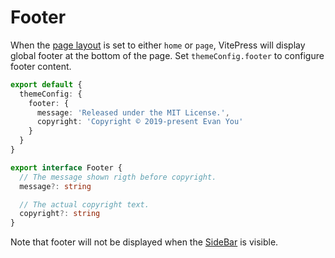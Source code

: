 # Footer

When the [page layout](./theme-layout) is set to either `home` or `page`, VitePress will display global footer at the bottom of the page. Set `themeConfig.footer` to configure footer content.

```ts
export default {
  themeConfig: {
    footer: {
      message: 'Released under the MIT License.',
      copyright: 'Copyright © 2019-present Evan You'
    }
  }
}
```

```ts
export interface Footer {
  // The message shown rigth before copyright.
  message?: string

  // The actual copyright text.
  copyright?: string
}
```

Note that footer will not be displayed when the [SideBar](./theme-sidebar) is visible.
